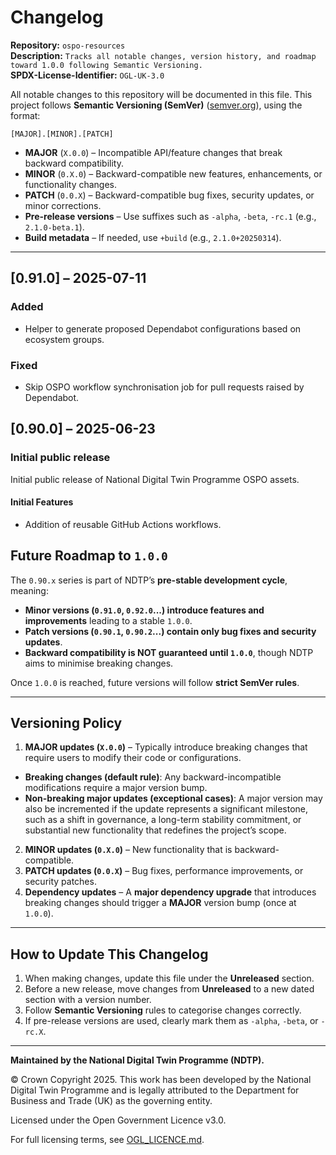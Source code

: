 # Changelog 

**Repository:** `ospo-resources`  
**Description:** `Tracks all notable changes, version history, and roadmap toward 1.0.0 following Semantic Versioning.`  
**SPDX-License-Identifier:** `OGL-UK-3.0`  

All notable changes to this repository will be documented in this file. 
This project follows **Semantic Versioning (SemVer)** ([semver.org](https://semver.org/)), using the format: 


`[MAJOR].[MINOR].[PATCH]` 
- **MAJOR** (`X.0.0`) – Incompatible API/feature changes that break backward compatibility. 
- **MINOR** (`0.X.0`) – Backward-compatible new features, enhancements, or functionality changes. 
- **PATCH** (`0.0.X`) – Backward-compatible bug fixes, security updates, or minor corrections. 
- **Pre-release versions** – Use suffixes such as `-alpha`, `-beta`, `-rc.1` (e.g., `2.1.0-beta.1`). 
- **Build metadata** – If needed, use `+build` (e.g., `2.1.0+20250314`). 

---

## [0.91.0] – 2025-07-11 

### Added 
- Helper to generate proposed Dependabot configurations based on ecosystem groups.

### Fixed 
- Skip OSPO workflow synchronisation job for pull requests raised by Dependabot.

## [0.90.0] – 2025-06-23 

### Initial public release

Initial public release of National Digital Twin Programme OSPO assets.

#### Initial Features 
-  Addition of reusable GitHub Actions workflows.

## Future Roadmap to `1.0.0` 

The `0.90.x` series is part of NDTP’s **pre-stable development cycle**, meaning: 
- **Minor versions (`0.91.0`, `0.92.0`...) introduce features and improvements** leading to a stable `1.0.0`. 
- **Patch versions (`0.90.1`, `0.90.2`...) contain only bug fixes and security updates**. 
- **Backward compatibility is NOT guaranteed until `1.0.0`**, though NDTP aims to minimise breaking changes. 

Once `1.0.0` is reached, future versions will follow **strict SemVer rules**. 

---

## Versioning Policy 

1. **MAJOR updates (`X.0.0`)** – Typically introduce breaking changes that require users to modify their code or configurations. 
- **Breaking changes (default rule)**: Any backward-incompatible modifications require a major version bump. 
- **Non-breaking major updates (exceptional cases)**: A major version may also be incremented if the update represents a significant milestone, such as a shift in governance, a long-term stability commitment, or substantial new functionality that redefines the project’s scope. 
2. **MINOR updates (`0.X.0`)** – New functionality that is backward-compatible. 
3. **PATCH updates (`0.0.X`)** – Bug fixes, performance improvements, or security patches. 
4. **Dependency updates** – A **major dependency upgrade** that introduces breaking changes should trigger a **MAJOR** version bump (once at `1.0.0`). 

---

## How to Update This Changelog 

1. When making changes, update this file under the **Unreleased** section. 
2. Before a new release, move changes from **Unreleased** to a new dated section with a version number. 
3. Follow **Semantic Versioning** rules to categorise changes correctly. 
4. If pre-release versions are used, clearly mark them as `-alpha`, `-beta`, or `-rc.X`. 

---

**Maintained by the National Digital Twin Programme (NDTP).** 

© Crown Copyright 2025. This work has been developed by the National Digital Twin Programme and is legally attributed to the Department for Business and Trade (UK) as the governing entity. 

Licensed under the Open Government Licence v3.0. 

For full licensing terms, see [OGL_LICENCE.md](OGL_LICENCE.md).